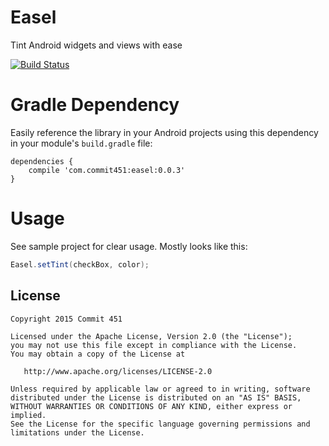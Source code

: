 # Easel
Tint Android widgets and views with ease

[![Build Status](https://travis-ci.org/Commit451/Easel.svg?branch=master)](https://travis-ci.org/Commit451/Easel)

# Gradle Dependency
Easily reference the library in your Android projects using this dependency in your module's `build.gradle` file:

```Gradle
dependencies {
    compile 'com.commit451:easel:0.0.3'
}
```

# Usage
See sample project for clear usage. Mostly looks like this:
```java
Easel.setTint(checkBox, color);
```

License
--------

    Copyright 2015 Commit 451

    Licensed under the Apache License, Version 2.0 (the "License");
    you may not use this file except in compliance with the License.
    You may obtain a copy of the License at

       http://www.apache.org/licenses/LICENSE-2.0

    Unless required by applicable law or agreed to in writing, software
    distributed under the License is distributed on an "AS IS" BASIS,
    WITHOUT WARRANTIES OR CONDITIONS OF ANY KIND, either express or implied.
    See the License for the specific language governing permissions and
    limitations under the License.

